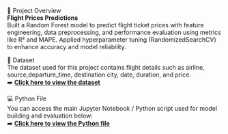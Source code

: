 📘 Project Overview <br>
**Flight Prices Predictions**<br>
Built a Random Forest model to predict flight ticket prices with feature engineering, data preprocessing, and performance evaluation using metrics like R² and MAPE. Applied hyperparameter tuning (RandomizedSearchCV) to enhance accuracy and model reliability.
<br>

📂 Dataset<br>
The dataset used for this project contains flight details such as airline, source,departure_time, destination city, date, duration, and price.<br>
➡️ [**Click here to view the dataset**](./dataset/flight_price_data.csv)
<br>


💻 Python File<br>
You can access the main Jupyter Notebook / Python script used for model building and evaluation below:<br>
➡️ [**Click here to view the Python file**](./Flight_Price_Prediction.ipynb)
